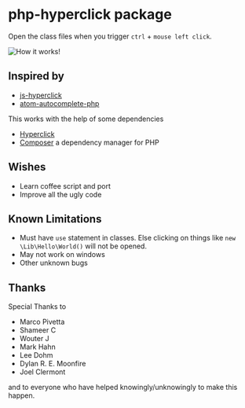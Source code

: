 # php-hyperclick package

Open the class files when you trigger `ctrl` + `mouse left click`.

![How it works!](https://cloud.githubusercontent.com/assets/120454/12533819/51b6cd44-c264-11e5-855c-ecd6437ca43d.gif)

## Inspired by

* [js-hyperclick](https://github.com/AsaAyers/js-hyperclick/)
* [atom-autocomplete-php](https://github.com/Peekmo/atom-autocomplete-php)

This works with the help of some dependencies

* [Hyperclick](https://atom.io/packages/hyperclick)
* [Composer](https://getcomposer.org) a dependency manager for PHP

## Wishes

* Learn coffee script and port
* Improve all the ugly code

## Known Limitations

* Must have `use` statement in classes. Else clicking on things like `new \Lib\Hello\World()` will not be opened.
* May not work on windows
* Other unknown bugs

## Thanks

Special Thanks to

* Marco Pivetta
* Shameer C
* Wouter J
* Mark Hahn
* Lee Dohm
* Dylan R. E. Moonfire
* Joel Clermont

and to everyone who have helped knowingly/unknowingly to make this happen.
